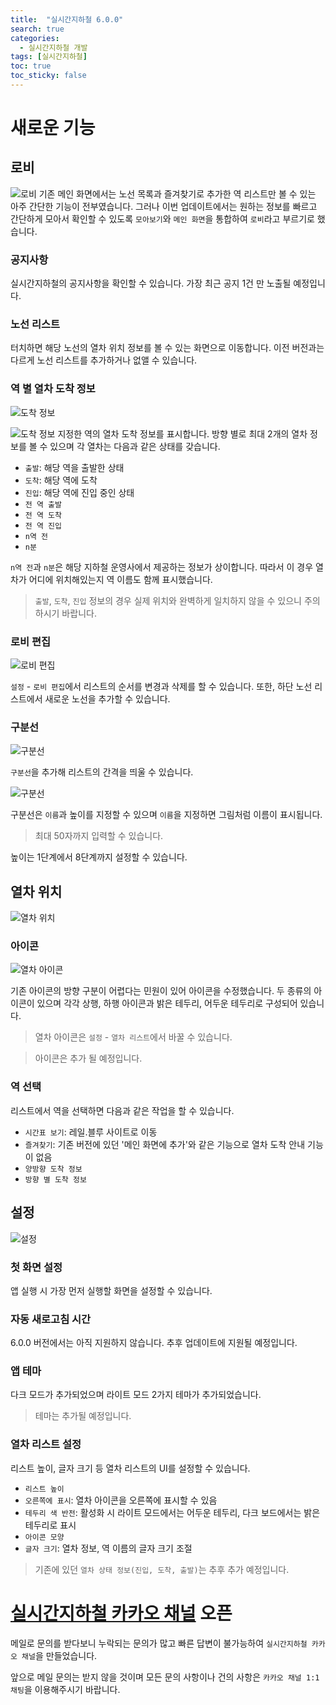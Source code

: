 ```yaml
---
title:  "실시간지하철 6.0.0"
search: true
categories: 
  - 실시간지하철 개발
tags: [실시간지하철]
toc: true
toc_sticky: false
---
```


# 새로운 기능
## 로비
![로비]({{site.url}}/images/실시간지하철/20201007-001-로비.png)
기존 메인 화면에서는 노선 목록과 즐겨찾기로 추가한 역 리스트만 볼 수 있는 아주 간단한 기능이 전부였습니다. 그러나 이번 업데이트에서는 원하는 정보를 빠르고 간단하게 모아서 확인할 수 있도록 `모아보기`와 `메인 화면`을 통합하여 `로비`라고 부르기로 했습니다.

### 공지사항
실시간지하철의 공지사항을 확인할 수 있습니다. 가장 최근 공지 1건 만 노출될 예정입니다.

### 노선 리스트
터치하면 해당 노선의 열차 위치 정보를 볼 수 있는 화면으로 이동합니다. 이전 버전과는 다르게 노선 리스트를 추가하거나 없앨 수 있습니다.

### 역 별 열차 도착 정보
![도착 정보]({{site.url}}/images/실시간지하철/20201007-002-양방향.png)

![도착 정보]({{site.url}}/images/실시간지하철/20201007-003-단방향.png)
지정한 역의 열차 도착 정보를 표시합니다. 방향 별로 최대 2개의 열차 정보를 볼 수 있으며 각 열차는 다음과 같은 상태를 갖습니다.

- `출발`: 해당 역을 출발한 상태
- `도착`: 해당 역에 도착
- `진입`: 해당 역에 진입 중인 상태
- `전 역 출발`
- `전 역 도착`
- `전 역 진입`
- `n역 전`
- `n분`

`n역 전`과 `n분`은 해당 지하철 운영사에서 제공하는 정보가 상이합니다. 따라서 이 경우 열차가 어디에 위치해있는지 역 이름도 함께 표시했습니다.

> `출발`, `도착`, `진입` 정보의 경우 실제 위치와 완벽하게 일치하지 않을 수 있으니 주의하시기 바랍니다.

### 로비 편집
![로비 편집]({{site.url}}/images/실시간지하철/20201007-004-로비%20편집.png)

`설정` - `로비 편집`에서 리스트의 순서를 변경과 삭제를 할 수 있습니다. 또한, 하단 노선 리스트에서 새로운 노선을 추가할 수 있습니다.

### 구분선
![구분선]({{site.url}}/images/실시간지하철/20201007-005-로비%20구분선.png)

`구분선`을 추가해 리스트의 간격을 띄울 수 있습니다.

![구분선]({{site.url}}/images/실시간지하철/20201007-006-구분선.png)

구분선은 `이름`과 높이를 지정할 수 있으며 `이름`을 지정하면 그림처럼 이름이 표시됩니다.

> 최대 50자까지 입력할 수 있습니다.

높이는 1단계에서 8단계까지 설정할 수 있습니다.

## 열차 위치
![열차 위치]({{site.url}}/images/실시간지하철/20201007-007-열차위치.png)

### 아이콘
![열차 아이콘]({{site.url}}/images/실시간지하철/20201007-008-열차아이콘.png)

기존 아이콘의 방향 구분이 어렵다는 민원이 있어 아이콘을 수정했습니다. 두 종류의 아이콘이 있으며 각각 상행, 하행 아이콘과 밝은 테두리, 어두운 테두리로 구성되어 있습니다.

> 열차 아이콘은 `설정` - `열차 리스트`에서 바꿀 수 있습니다.

> 아이콘은 추가 될 예정입니다.


### 역 선택
리스트에서 역을 선택하면 다음과 같은 작업을 할 수 있습니다.

  - `시간표 보기`: 레일.블루 사이트로 이동
  - `즐겨찾기`: 기존 버전에 있던 '메인 화면에 추가'와 같은 기능으로 열차 도착 안내 기능이 없음
  - `양방향 도착 정보`
  - `방향 별 도착 정보`


## 설정
![설정]({{site.url}}/images/실시간지하철/20201007-009-설정.png)

### 첫 화면 설정
앱 실행 시 가장 먼저 실행할 화면을 설정할 수 있습니다.

### 자동 새로고침 시간
6.0.0 버전에서는 아직 지원하지 않습니다. 추후 업데이트에 지원될 예정입니다.

### 앱 테마
다크 모드가 추가되었으며 라이트 모드 2가지 테마가 추가되었습니다.

> 테마는 추가될 예정입니다.

### 열차 리스트 설정
리스트 높이, 글자 크기 등 열차 리스트의 UI를 설정할 수 있습니다.

- `리스트 높이`
- `오른쪽에 표시`: 열차 아이콘을 오른쪽에 표시할 수 있음
- `테두리 색 반전`: 활성화 시 라이트 모드에서는 어두운 테두리, 다크 보드에서는 밝은 테두리로 표시
- `아이콘 모양`
- `글자 크기`: 열차 정보, 역 이름의 글자 크기 조절

> 기존에 있던 `열차 상태 정보(진입, 도착, 출발)`는 추후 추가 예정입니다.

# [실시간지하철 카카오 채널](http://pf.kakao.com/_bsSTK) 오픈
메일로 문의를 받다보니 누락되는 문의가 많고 빠른 답변이 불가능하여 `실시간지하철 카카오 채널`을 만들었습니다.

앞으로 메일 문의는 받지 않을 것이며 모든 문의 사항이나 건의 사항은 `카카오 채널 1:1 채팅`을 이용해주시기 바랍니다.
